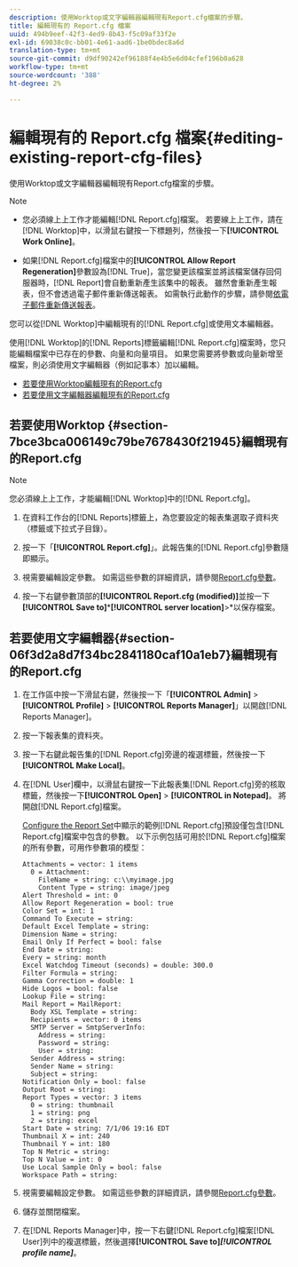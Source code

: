 ```yaml
---
description: 使用Worktop或文字編輯器編輯現有Report.cfg檔案的步驟。
title: 編輯現有的 Report.cfg 檔案
uuid: 494b9eef-42f3-4ed9-8b43-f5c09af33f2e
exl-id: 69038c0c-bb01-4e61-aad6-1be0bdec8a6d
translation-type: tm+mt
source-git-commit: d9df90242ef96188f4e4b5e6d04cfef196b0a628
workflow-type: tm+mt
source-wordcount: '388'
ht-degree: 2%

---
```


# 編輯現有的 Report.cfg 檔案{#editing-existing-report-cfg-files}

使用Worktop或文字編輯器編輯現有Report.cfg檔案的步驟。

>[!NOTE]
>
>* 您必須線上上工作才能編輯[!DNL Report.cfg]檔案。 若要線上上工作，請在[!DNL Worktop]中，以滑鼠右鍵按一下標題列，然後按一下&#x200B;**[!UICONTROL Work Online]**。
   >
   >
* 如果[!DNL Report.cfg]檔案中的&#x200B;**[!UICONTROL Allow Report Regeneration]**&#x200B;參數設為[!DNL True]，當您變更該檔案並將該檔案儲存回伺服器時，[!DNL Report]會自動重新產生該集中的報表。 雖然會重新產生報表，但不會透過電子郵件重新傳送報表。 如需執行此動作的步驟，請參閱[依電子郵件重新傳送報表](../../../../home/c-rpt-oview/c-work-rpt-sets/c-edit-ex-rpt-files/t-res-rpts-email.md#task-b0a21f1c925f4e5d82560581ae4cf607)。

>



您可以從[!DNL Worktop]中編輯現有的[!DNL Report.cfg]或使用文本編輯器。

使用[!DNL Worktop]的[!DNL Reports]標籤編輯[!DNL Report.cfg]檔案時，您只能編輯檔案中已存在的參數、向量和向量項目。 如果您需要將參數或向量新增至檔案，則必須使用文字編輯器（例如記事本）加以編輯。

* [若要使用Worktop編輯現有的Report.cfg](../../../../home/c-rpt-oview/c-work-rpt-sets/c-edit-ex-rpt-files/c-edit-ex-rpt-files.md#section-7bce3bca006149c79be7678430f21945)
* [若要使用文字編輯器編輯現有的Report.cfg](../../../../home/c-rpt-oview/c-work-rpt-sets/c-edit-ex-rpt-files/c-edit-ex-rpt-files.md#section-06f3d2a8d7f34bc2841180caf10a1eb7)

## 若要使用Worktop {#section-7bce3bca006149c79be7678430f21945}編輯現有的Report.cfg

>[!NOTE]
>
>您必須線上上工作，才能編輯[!DNL Worktop]中的[!DNL Report.cfg]。

1. 在資料工作台的[!DNL Reports]標籤上，為您要設定的報表集選取子資料夾（標籤或下拉式子目錄）。
1. 按一下「**[!UICONTROL Report.cfg]**」。此報告集的[!DNL Report.cfg]參數隨即顯示。

1. 視需要編輯設定參數。 如需這些參數的詳細資訊，請參閱[Report.cfg參數](../../../../home/c-rpt-oview/c-rpt-param-ref/c-rpt-param.md#concept-838e59d72d3f4cb29ee15f5c7eb0ceff)。
1. 按一下右鍵參數頂部的&#x200B;**[!UICONTROL Report.cfg (modified)]**&#x200B;並按一下&#x200B;**[!UICONTROL Save to]*****[!UICONTROL server location]**>*以保存檔案。

## 若要使用文字編輯器{#section-06f3d2a8d7f34bc2841180caf10a1eb7}編輯現有的Report.cfg

1. 在工作區中按一下滑鼠右鍵，然後按一下「**[!UICONTROL Admin]** > **[!UICONTROL Profile]** > **[!UICONTROL Reports Manager]**」以開啟[!DNL Reports Manager]。

1. 按一下報表集的資料夾。
1. 按一下右鍵此報告集的[!DNL Report.cfg]旁邊的複選標籤，然後按一下&#x200B;**[!UICONTROL Make Local]**。

1. 在[!DNL User]欄中，以滑鼠右鍵按一下此報表集[!DNL Report.cfg]旁的核取標籤，然後按一下&#x200B;**[!UICONTROL Open]** > **[!UICONTROL in Notepad]**。 將開啟[!DNL Report.cfg]檔案。

   [Configure the Report Set](../../../../home/c-rpt-oview/c-work-rpt-sets/t-create-rpt-set/t-config-rpt-set/t-config-rpt-set.md#task-cfb2fd0c28bc48c2acdd582fe0d670d0)中顯示的範例[!DNL Report.cfg]預設僅包含[!DNL Report.cfg]檔案中包含的參數。 以下示例包括可用於[!DNL Report.cfg]檔案的所有參數，可用作參數項的模型：

   ```
   Attachments = vector: 1 items
     0 = Attachment:
       FileName = string: c:\\myimage.jpg
       Content Type = string: image/jpeg
   Alert Threshold = int: 0
   Allow Report Regeneration = bool: true
   Color Set = int: 1
   Command To Execute = string: 
   Default Excel Template = string: 
   Dimension Name = string: 
   Email Only If Perfect = bool: false
   End Date = string: 
   Every = string: month
   Excel Watchdog Timeout (seconds) = double: 300.0
   Filter Formula = string: 
   Gamma Correction = double: 1
   Hide Logos = bool: false
   Lookup File = string: 
   Mail Report = MailReport: 
     Body XSL Template = string: 
     Recipients = vector: 0 items
     SMTP Server = SmtpServerInfo: 
       Address = string: 
       Password = string: 
       User = string: 
     Sender Address = string: 
     Sender Name = string: 
     Subject = string: 
   Notification Only = bool: false
   Output Root = string: 
   Report Types = vector: 3 items
     0 = string: thumbnail
     1 = string: png
     2 = string: excel
   Start Date = string: 7/1/06 19:16 EDT
   Thumbnail X = int: 240
   Thumbnail Y = int: 180
   Top N Metric = string: 
   Top N Value = int: 0
   Use Local Sample Only = bool: false
   Workspace Path = string: 
   ```

1. 視需要編輯設定參數。 如需這些參數的詳細資訊，請參閱[Report.cfg參數](../../../../home/c-rpt-oview/c-rpt-param-ref/c-rpt-param.md#concept-838e59d72d3f4cb29ee15f5c7eb0ceff)。
1. 儲存並關閉檔案。
1. 在[!DNL Reports Manager]中，按一下右鍵[!DNL Report.cfg]檔案[!DNL User]列中的複選標籤，然後選擇&#x200B;**[!UICONTROL Save to]*****[!UICONTROL profile name]***。
